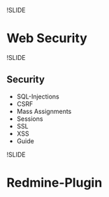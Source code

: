 !SLIDE

# Web Security

!SLIDE

## Security

-   SQL-Injections
-   CSRF
-   Mass Assignments
-   Sessions
-   SSL
-   XSS
-   Guide

!SLIDE

# Redmine-Plugin
